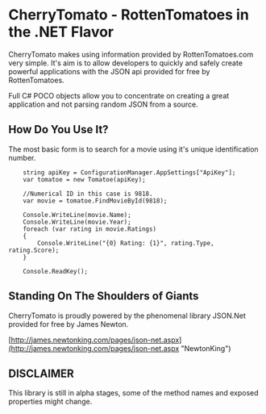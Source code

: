CherryTomato - RottenTomatoes in the .NET Flavor
=================================================================================================


CherryTomato makes using information provided by RottenTomatoes.com very simple. It's aim is to allow developers to quickly and safely create powerful applications with the JSON api provided for free by RottenTomatoes.

Full C# POCO objects allow you to concentrate on creating a great application and not parsing random JSON from a source.

How Do You Use It?
------------------
The most basic form is to search for a movie using it's unique identification number.

        string apiKey = ConfigurationManager.AppSettings["ApiKey"];
        var tomatoe = new Tomatoe(apiKey);
 
        //Numerical ID in this case is 9818.
        var movie = tomatoe.FindMovieById(9818);
    
        Console.WriteLine(movie.Name);
        Console.WriteLine(movie.Year);
        foreach (var rating in movie.Ratings)
        {
            Console.WriteLine("{0} Rating: {1}", rating.Type, rating.Score);
        }

        Console.ReadKey();

Standing On The Shoulders of Giants
------------------
CherryTomato is proudly powered by the phenomenal library JSON.Net provided for free by James Newton.

[http://james.newtonking.com/pages/json-net.aspx](http://james.newtonking.com/pages/json-net.aspx "NewtonKing")

DISCLAIMER
------------------
This library is still in alpha stages, some of the method names and exposed properties might change.